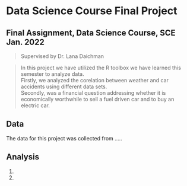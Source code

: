 # Data Science Course Final Project
## Final Assignment, Data Science Course, SCE Jan. 2022

>  Supervised by Dr. Lana Daichman


> In this project we have utilized the R toolbox we have learned this semester to analyze data.   
Firstly, we analyzed the corelation between weather and car accidents using different data sets.  
Secondly, was a financial question addressing whether it is economically worthwhile to sell a fuel driven car and to buy an electric car.  


## Data
The data for this project was collected from .....

## Analysis

1. 
1. 






